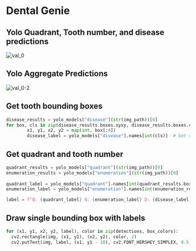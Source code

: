 # Dental Genie

## Yolo Quadrant, Tooth number, and disease predictions
![val_0](https://github.com/user-attachments/assets/6db71d72-729c-46aa-9c74-e46ff893d51b)

## Yolo Aggregate Predictions
![val_0-2](https://github.com/user-attachments/assets/8612a1ca-f056-4285-ad5e-ae7a70338965)

## Get tooth bounding boxes
```python
disease_results = yolo_models["disease"](str(img_path))[0]
for box, cls in zip(disease_results.boxes.xyxy, disease_results.boxes.cls):  # Iterate through disease bounding boxes
        x1, y1, x2, y2 = map(int, box[:4])
        disease_label = yolo_models["disease"].names[int(cls)]  # Get disease class label
```

## Get quadrant and tooth number
```python
quadrant_results = yolo_models["quadrant"](str(img_path))[0]
enumeration_results = yolo_models["enumeration"](str(img_path))[0]
        
quadrant_label = yolo_models["quadrant"].names[int(quadrant_results.boxes.cls[0])] if len(quadrant_results.boxes.cls) > 0 else "?"
enumeration_label = yolo_models["enumeration"].names[int(enumeration_results.boxes.cls[0])] if len(enumeration_results.boxes.cls) > 0 else "?"

label = f"Q: {quadrant_label} N: {enumeration_label} D: {disease_label}"
```

## Draw single bounding box with labels
```python
for (x1, y1, x2, y2, label), color in zip(detections, box_colors):
  cv2.rectangle(img, (x1, y1), (x2, y2), color, 2)
  cv2.putText(img, label, (x1, y1 - 10), cv2.FONT_HERSHEY_SIMPLEX, 0.5, color, 2)
```

